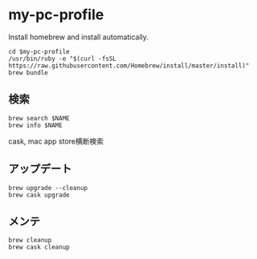 # my-pc-profile

Install homebrew and install automatically.

```
cd $my-pc-profile
/usr/bin/ruby -e "$(curl -fsSL https://raw.githubusercontent.com/Homebrew/install/master/install)"
brew bundle
```

## 検索

```
brew search $NAME
brew info $NAME
```

cask, mac app store横断検索

## アップデート

```
brew upgrade --cleanup
brew cask upgrade
```

## メンテ

```
brew cleanup
brew cask cleanup
```
